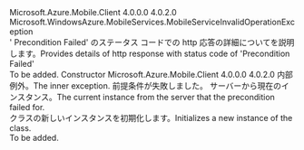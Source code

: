 <Type Name="MobileServicePreconditionFailedException" FullName="Microsoft.WindowsAzure.MobileServices.MobileServicePreconditionFailedException">
  <TypeSignature Language="C#" Value="public class MobileServicePreconditionFailedException : Microsoft.WindowsAzure.MobileServices.MobileServiceInvalidOperationException" />
  <TypeSignature Language="ILAsm" Value=".class public auto ansi beforefieldinit MobileServicePreconditionFailedException extends Microsoft.WindowsAzure.MobileServices.MobileServiceInvalidOperationException" />
  <TypeSignature Language="DocId" Value="T:Microsoft.WindowsAzure.MobileServices.MobileServicePreconditionFailedException" />
  <TypeSignature Language="VB.NET" Value="Public Class MobileServicePreconditionFailedException&#xA;Inherits MobileServiceInvalidOperationException" />
  <TypeSignature Language="F#" Value="type MobileServicePreconditionFailedException = class&#xA;    inherit MobileServiceInvalidOperationException" />
  <AssemblyInfo>
    <AssemblyName>Microsoft.Azure.Mobile.Client</AssemblyName>
    <AssemblyVersion>4.0.0.0</AssemblyVersion>
    <AssemblyVersion>4.0.2.0</AssemblyVersion>
  </AssemblyInfo>
  <Base>
    <BaseTypeName>Microsoft.WindowsAzure.MobileServices.MobileServiceInvalidOperationException</BaseTypeName>
  </Base>
  <Interfaces />
  <Docs>
    <summary>
            <span data-ttu-id="08410-101">' Precondition Failed' のステータス コードでの http 応答の詳細についてを説明します。</span><span class="sxs-lookup"><span data-stu-id="08410-101">Provides details of http response with status code of 'Precondition Failed'</span></span>
            </summary>
    <remarks>To be added.</remarks>
  </Docs>
  <Members>
    <Member MemberName=".ctor">
      <MemberSignature Language="C#" Value="public MobileServicePreconditionFailedException (Microsoft.WindowsAzure.MobileServices.MobileServiceInvalidOperationException source, Newtonsoft.Json.Linq.JObject value);" />
      <MemberSignature Language="ILAsm" Value=".method public hidebysig specialname rtspecialname instance void .ctor(class Microsoft.WindowsAzure.MobileServices.MobileServiceInvalidOperationException source, class Newtonsoft.Json.Linq.JObject value) cil managed" />
      <MemberSignature Language="DocId" Value="M:Microsoft.WindowsAzure.MobileServices.MobileServicePreconditionFailedException.#ctor(Microsoft.WindowsAzure.MobileServices.MobileServiceInvalidOperationException,Newtonsoft.Json.Linq.JObject)" />
      <MemberSignature Language="VB.NET" Value="Public Sub New (source As MobileServiceInvalidOperationException, value As JObject)" />
      <MemberSignature Language="F#" Value="new Microsoft.WindowsAzure.MobileServices.MobileServicePreconditionFailedException : Microsoft.WindowsAzure.MobileServices.MobileServiceInvalidOperationException * Newtonsoft.Json.Linq.JObject -&gt; Microsoft.WindowsAzure.MobileServices.MobileServicePreconditionFailedException" Usage="new Microsoft.WindowsAzure.MobileServices.MobileServicePreconditionFailedException (source, value)" />
      <MemberType>Constructor</MemberType>
      <AssemblyInfo>
        <AssemblyName>Microsoft.Azure.Mobile.Client</AssemblyName>
        <AssemblyVersion>4.0.0.0</AssemblyVersion>
        <AssemblyVersion>4.0.2.0</AssemblyVersion>
      </AssemblyInfo>
      <Parameters>
        <Parameter Name="source" Type="Microsoft.WindowsAzure.MobileServices.MobileServiceInvalidOperationException" />
        <Parameter Name="value" Type="Newtonsoft.Json.Linq.JObject" />
      </Parameters>
      <Docs>
        <param name="source">
            <span data-ttu-id="08410-102">内部例外。</span><span class="sxs-lookup"><span data-stu-id="08410-102">The inner exception.</span></span>
            </param>
        <param name="value">
            <span data-ttu-id="08410-103">前提条件が失敗しました。 サーバーから現在のインスタンス。</span><span class="sxs-lookup"><span data-stu-id="08410-103">The current instance from the server that the precondition failed for.</span></span>
            </param>
        <summary>
            <span data-ttu-id="08410-104"><see cref="T:Microsoft.WindowsAzure.MobileServices.MobileServicePreconditionFailedException" /> クラスの新しいインスタンスを初期化します。</span><span class="sxs-lookup"><span data-stu-id="08410-104">Initializes a new instance of the <see cref="T:Microsoft.WindowsAzure.MobileServices.MobileServicePreconditionFailedException" /> class.</span></span>
            </summary>
        <remarks>To be added.</remarks>
      </Docs>
    </Member>
  </Members>
</Type>